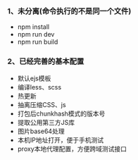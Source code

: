 ### 1、未分离(命令执行的不是同一个文件)
+ npm install
+ npm run dev
+ npm run build

### 2、已经完善的基本配置
+ 默认ejs模板
+ 编译less、scss
+ 热更新
+ 抽离压缩CSS、js
+ 打包后chunkhash模式的版本号
+ 提取公用第三方JS库
+ 图片base64处理
+ 本机IP地址打开，便于手机测试
+ proxy本地代理配置，方便跨域测试接口

